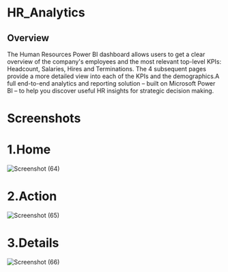 # HR_Analytics
## Overview
The Human Resources Power BI dashboard allows users to get a clear overview of the company's employees and the most relevant top-level KPIs: Headcount, Salaries, Hires and Terminations. The 4 subsequent pages provide a more detailed view into each of the KPIs and the demographics.A full end-to-end analytics and reporting solution – built on Microsoft Power BI – to help you discover useful HR insights for strategic decision making.
# Screenshots
# 1.Home
![Screenshot (64)](https://github.com/RutujaPatil1321/HR_Analytics/assets/111111449/67dccb90-cb5f-4d69-a12b-0a854d661900)
# 2.Action
![Screenshot (65)](https://github.com/RutujaPatil1321/HR_Analytics/assets/111111449/98aad5d2-9d54-4fbc-a364-826dee59cf38)
# 3.Details
![Screenshot (66)](https://github.com/RutujaPatil1321/HR_Analytics/assets/111111449/2466d2f7-7fa1-4c80-9403-ca1f1960fed6)
